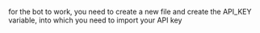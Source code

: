 for the bot to work, you need to create a new file and create the API_KEY variable, into which you need to import your API key
